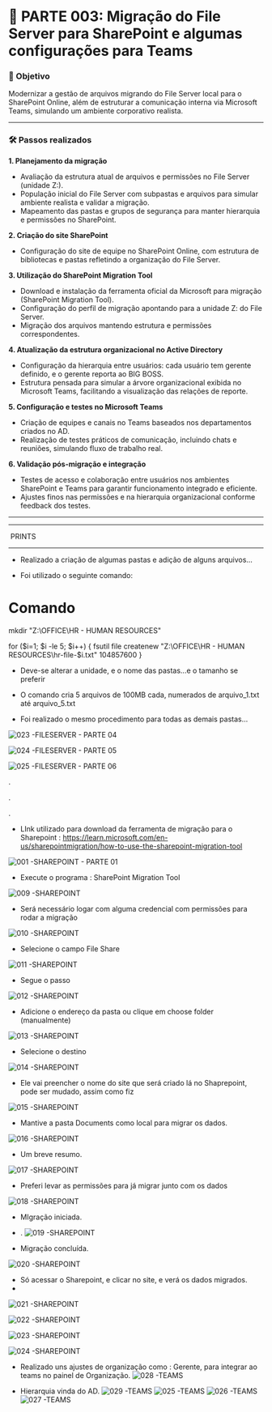 # 📍 PARTE 003: Migração do File Server para SharePoint e algumas configurações para Teams

### 🎯 Objetivo  
Modernizar a gestão de arquivos migrando do File Server local para o SharePoint Online, além de estruturar a comunicação interna via Microsoft Teams, simulando um ambiente corporativo realista.

---

### 🛠️ Passos realizados

**1. Planejamento da migração**  

- Avaliação da estrutura atual de arquivos e permissões no File Server (unidade Z:).  
- População inicial do File Server com subpastas e arquivos para simular ambiente realista e validar a migração.  
- Mapeamento das pastas e grupos de segurança para manter hierarquia e permissões no SharePoint.

**2. Criação do site SharePoint**  

- Configuração do site de equipe no SharePoint Online, com estrutura de bibliotecas e pastas refletindo a organização do File Server.

**3. Utilização do SharePoint Migration Tool**  

- Download e instalação da ferramenta oficial da Microsoft para migração (SharePoint Migration Tool).  
- Configuração do perfil de migração apontando para a unidade Z: do File Server.  
- Migração dos arquivos mantendo estrutura e permissões correspondentes.

**4. Atualização da estrutura organizacional no Active Directory**  

- Configuração da hierarquia entre usuários: cada usuário tem gerente definido, e o gerente reporta ao BIG BOSS.  
- Estrutura pensada para simular a árvore organizacional exibida no Microsoft Teams, facilitando a visualização das relações de reporte.

**5. Configuração e testes no Microsoft Teams**  

- Criação de equipes e canais no Teams baseados nos departamentos criados no AD.  
- Realização de testes práticos de comunicação, incluindo chats e reuniões, simulando fluxo de trabalho real.

**6. Validação pós-migração e integração**  

- Testes de acesso e colaboração entre usuários nos ambientes SharePoint e Teams para garantir funcionamento integrado e eficiente.  
- Ajustes finos nas permissões e na hierarquia organizacional conforme feedback dos testes.

---





***************************

 PRINTS

**************************



- Realizado a criação de algumas pastas e adição de alguns arquivos...

- Foi utilizado o seguinte comando:

# Comando

mkdir "Z:\OFFICE\HR - HUMAN RESOURCES"

for ($i=1; $i -le 5; $i++) {
    fsutil file createnew "Z:\OFFICE\HR - HUMAN RESOURCES\hr-file-$i.txt" 104857600
}


- Deve-se alterar a unidade, e o nome das pastas...e o tamanho se preferir

- O comando cria 5 arquivos de 100MB cada, numerados de arquivo_1.txt até arquivo_5.txt

- Foi realizado o mesmo procedimento para todas as demais pastas...

![023 -FILESERVER - PARTE 04](https://github.com/user-attachments/assets/c17526e2-4771-42d2-b16f-4fab74dd32a1)

![024 -FILESERVER - PARTE 05](https://github.com/user-attachments/assets/1c0935d0-b6a6-43a4-adc1-101e6d6f7fdd)

![025 -FILESERVER - PARTE 06](https://github.com/user-attachments/assets/83a8c5a1-1ba1-4a29-ac6c-acd4c659b64d)



.

.

.

- LInk utilizado para download da ferramenta de migração para o Sharepoint : https://learn.microsoft.com/en-us/sharepointmigration/how-to-use-the-sharepoint-migration-tool



![001 -SHAREPOINT - PARTE 01](https://github.com/user-attachments/assets/980c6763-1d97-4595-aece-f5f8fb3c5c11)



- Execute o programa : SharePoint Migration Tool

![009 -SHAREPOINT](https://github.com/user-attachments/assets/c7bf83c7-4731-4172-9470-bea6eaa68f89)



- Será necessário logar com alguma credencial com permissões para rodar a migração

![010 -SHAREPOINT ](https://github.com/user-attachments/assets/fb3ab186-704b-4f26-8054-d3de90d1d526)



- Selecione o campo File Share

![011 -SHAREPOINT](https://github.com/user-attachments/assets/914a2716-9f3f-437e-8797-f782917733de)



- Segue o passo

![012 -SHAREPOINT](https://github.com/user-attachments/assets/b3ad4096-1c94-4299-8381-75e47528cb45)



- Adicione o endereço da pasta ou clique em choose folder (manualmente)

![013 -SHAREPOINT](https://github.com/user-attachments/assets/09e014a5-b3f0-48c3-98da-b13495305a4f)



- Selecione o destino

![014 -SHAREPOINT](https://github.com/user-attachments/assets/78be6a9f-50eb-4a98-98ae-60fed539f75b)



- Ele vai preencher o nome do site que será criado lá no Shaprepoint, pode ser mudado, assim como fiz

![015 -SHAREPOINT](https://github.com/user-attachments/assets/ff180e34-4fcc-49fe-980f-b3b763f3498a)



- Mantive a pasta Documents como local para migrar os dados.

![016 -SHAREPOINT](https://github.com/user-attachments/assets/9489e694-bc3a-4e86-ac70-a5ff5486aaa1)



- Um breve resumo.

![017 -SHAREPOINT](https://github.com/user-attachments/assets/beeabb00-ad7e-498d-afde-11ba2977f49c)



- Preferi levar as permissões para já migrar junto com os dados

![018 -SHAREPOINT](https://github.com/user-attachments/assets/6e7ed0c6-0cc9-41a6-8d85-a5e51bd9edcf)




- MIgração iniciada.
- .
![019 -SHAREPOINT](https://github.com/user-attachments/assets/1a15393b-9af3-47be-bd43-4748493aa1b9)


- Migração concluída.

![020 -SHAREPOINT](https://github.com/user-attachments/assets/7fd96fae-a23b-4cc3-b4d1-130ab6423f8b)

- Só acessar o Sharepoint, e clicar no site, e verá os dados migrados.
- 
![021 -SHAREPOINT](https://github.com/user-attachments/assets/24a7ac36-4a3a-4b1a-aae1-43a08980e07d)

![022 -SHAREPOINT](https://github.com/user-attachments/assets/c40cb044-4447-475a-859c-c8ef48456f91)

![023 -SHAREPOINT](https://github.com/user-attachments/assets/578a478f-4a83-46a6-8366-6471fcefe3fa)

![024 -SHAREPOINT](https://github.com/user-attachments/assets/27f1806f-b6b5-47f6-8132-86262e6225a8)

- Realizado uns ajustes de organização como : Gerente, para integrar ao teams no painel de Organização.
![028 -TEAMS](https://github.com/user-attachments/assets/4df6333b-bac0-43f3-a161-ac66b83be4c0)

- Hierarquia vinda do AD.
![029 -TEAMS](https://github.com/user-attachments/assets/859988f7-d168-4f29-bc29-c0bc0972a365)
![025 -TEAMS](https://github.com/user-attachments/assets/a8cfdea5-6123-4e2c-99cd-56e2d6136842)
![026 -TEAMS](https://github.com/user-attachments/assets/17121763-0b3e-4d99-b2d9-4ea94d30ec50)
![027 -TEAMS](https://github.com/user-attachments/assets/42ee5c3a-d305-4220-ad60-14709f9889cd)
